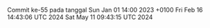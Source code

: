 Commit ke-55 pada tanggal Sun Jan 01 14:00 2023 +0100
Fri Feb 16 14:43:06 UTC 2024
Sat May 11 09:43:15 UTC 2024
